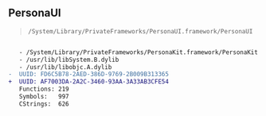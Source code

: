 ## PersonaUI

> `/System/Library/PrivateFrameworks/PersonaUI.framework/PersonaUI`

```diff

   - /System/Library/PrivateFrameworks/PersonaKit.framework/PersonaKit
   - /usr/lib/libSystem.B.dylib
   - /usr/lib/libobjc.A.dylib
-  UUID: FD6C5B78-2AED-386D-9769-2B009B313365
+  UUID: AF7003DA-2A2C-3460-93AA-3A33AB3CFE54
   Functions: 219
   Symbols:   997
   CStrings:  626

```

